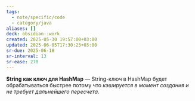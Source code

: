 ```yaml
---
tags:
  - note/specific/code
  - category/java
aliases: []
deck: obsidian::work
created: 2025-05-30 19:57:00+03:00
updated: 2025-06-05T17:30:23+03:00
sr-due: 2025-06-18
sr-interval: 13
sr-ease: 270
---
```


**String как ключ для HashMap**
—
String-ключ в HashMap будет обрабатываться быстрее потому что *кэшируется в момент создания и не требует дальнейшего пересчета*.
